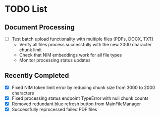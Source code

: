 # TODO List

## Document Processing
- [ ] Test batch upload functionality with multiple files (PDFs, DOCX, TXT)
  - Verify all files process successfully with the new 2000 character chunk limit
  - Check that NIM embeddings work for all file types
  - Monitor processing status updates

## Recently Completed
- [x] Fixed NIM token limit error by reducing chunk size from 3000 to 2000 characters
- [x] Fixed processing status endpoint TypeError with null chunk counts
- [x] Removed redundant blue refresh button from MainFileManager
- [x] Successfully reprocessed failed PDF files